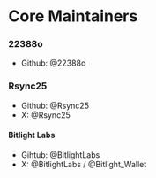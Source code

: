 # Core Maintainers

### 22388o

- Github: @22388o

### Rsync25

- Github: @Rsync25
- X: @Rsync25

#### Bitlight Labs

- Gihtub: @BitlightLabs
- X: @BitlightLabs / @Bitlight_Wallet
